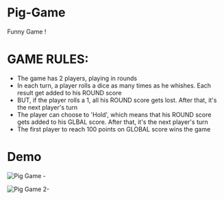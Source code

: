 # Pig-Game
Funny Game !

# GAME RULES:

  - The game has 2 players, playing in rounds
  - In each turn, a player rolls a dice as many times as he whishes. Each result get added to his ROUND score
  - BUT, if the player rolls a 1, all his ROUND score gets lost. After that, it's the next player's turn
  - The player can choose to 'Hold', which means that his ROUND score gets added to his GLBAL score. After that, it's the next player's turn
  - The first player to reach 100 points on GLOBAL score wins the game

# Demo

![Pig Game - ](https://user-images.githubusercontent.com/28712396/96328882-6c543300-1069-11eb-9bfd-8cf9cd9cb875.png)

![Pig Game 2- ](https://user-images.githubusercontent.com/28712396/96328886-7aa24f00-1069-11eb-8349-2dc089f6c402.png)
